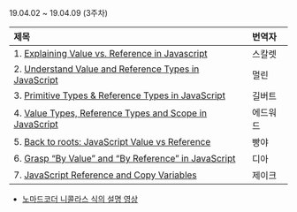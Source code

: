 19.04.02 ~ 19.04.09 (3주차)

| 제목                                                                                                                                                                                                                                                             | 번역자   |
| :--------------------------------------------------------------------------------------------------------------------------------------------------------------------------------------------------------------------------------------------------------------- | :------- |
| 1. [Explaining Value vs. Reference in Javascript](https://github.com/Lee-hyuna/33-js-concepts-kr/wiki/Explaining-Value-vs-Reference-in-Javascript)                                                                                                               | 스칼렛   |
| 2. [Understand Value and Reference Types in JavaScript](https://github.com/Lee-hyuna/33-js-concepts-kr/wiki/Javascript%EC%9D%98-Value%EC%99%80-Reference-Types-%EC%9D%B4%ED%95%B4)                                                                               | 멀린     |
| 3. [Primitive Types & Reference Types in JavaScript](https://github.com/Lee-hyuna/33-js-concepts-kr/wiki/Primitive-Types-&-Reference-Types-in-JavaScript)                                                                                                        | 길버트   |
| 4. [Value Types, Reference Types and Scope in JavaScript](https://github.com/Lee-hyuna/33-js-concepts-kr/wiki/Value-Types,-Reference-Types-and-Scope-in-JavaScript)                                                                                              | 에드워드 |
| 5. [Back to roots: JavaScript Value vs Reference](https://github.com/Lee-hyuna/33-js-concepts-kr/wiki/%EB%A3%A8%ED%8A%B8%EB%A1%9C-%EB%8F%8C%EC%95%84%EA%B0%80%EC%9E%90-:-%EC%9E%90%EB%B0%94%EC%8A%A4%ED%81%AC%EB%A6%BD%ED%8A%B8-%EA%B0%92-VS-%EC%B0%B8%EC%A1%B0) | 빵야     |
| 6. [Grasp “By Value” and “By Reference” in JavaScript](https://github.com/Lee-hyuna/33-js-concepts-kr/wiki/Grasp-%E2%80%9CBy-Value%E2%80%9D-and-%E2%80%9CBy-Reference%E2%80%9D-in-JavaScript)                                                                    | 디아     |
| 7. [JavaScript Reference and Copy Variables](https://github.com/Lee-hyuna/33-js-concepts-kr/wiki/javascript-reference-and-copy-variables)                                                                                                                        | 제이크   |

- [노마드코더 니콜라스 식의 설명 영상](https://www.youtube.com/watch?v=QkFkFqg-J04)
